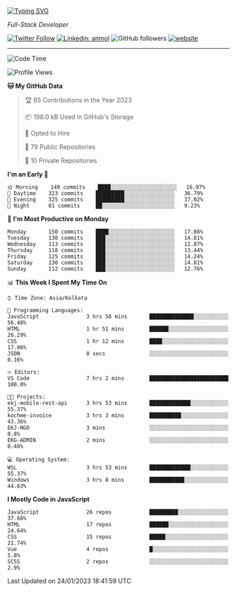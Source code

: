 [![Typing SVG](https://readme-typing-svg.herokuapp.com?lines=HI%2C+I'm+Tonal;I'm+a+Full+Stack+Developer)](https://git.io/typing-svg)

<p><em>Full-Stack Developer</em></p>

[![Twitter Follow](https://img.shields.io/twitter/follow/tonalmathew?style=flat)](https://twitter.com/intent/follow?screen_name=tonalmathew)
[![Linkedin: anmol](https://img.shields.io/badge/tonal-mathew?style=flat-square&logo=Linkedin&logoColor=white&link=https://www.linkedin.com/in/tonal-mathew/)](https://www.linkedin.com/in/tonal-mathew/)
![GitHub followers](https://img.shields.io/github/followers/tonalmathew?label=Follow&style=social)
[![website](https://img.shields.io/badge/Website-46a2f1.svg?&style=flat-square&logo=Google-Chrome&logoColor=white&link=http://tonalmathew.github.io/)](http://tonalmathew.github.io/)

---
<!--START_SECTION:waka-->
![Code Time](http://img.shields.io/badge/Code%20Time-898%20hrs%2041%20mins-blue)

![Profile Views](http://img.shields.io/badge/Profile%20Views-2-blue)

**🐱 My GitHub Data** 

> 🏆 65 Contributions in the Year 2023
 > 
> 📦 198.0 kB Used in GitHub's Storage 
 > 
> 💼 Opted to Hire
 > 
> 📜 79 Public Repositories 
 > 
> 🔑 10 Private Repositories  
 > 
**I'm an Early 🐤** 

```text
🌞 Morning    149 commits    ████░░░░░░░░░░░░░░░░░░░░░   16.97% 
🌆 Daytime    323 commits    █████████░░░░░░░░░░░░░░░░   36.79% 
🌃 Evening    325 commits    █████████░░░░░░░░░░░░░░░░   37.02% 
🌙 Night      81 commits     ██░░░░░░░░░░░░░░░░░░░░░░░   9.23%

```
📅 **I'm Most Productive on Monday** 

```text
Monday       150 commits    ████░░░░░░░░░░░░░░░░░░░░░   17.08% 
Tuesday      130 commits    ███░░░░░░░░░░░░░░░░░░░░░░   14.81% 
Wednesday    113 commits    ███░░░░░░░░░░░░░░░░░░░░░░   12.87% 
Thursday     118 commits    ███░░░░░░░░░░░░░░░░░░░░░░   13.44% 
Friday       125 commits    ███░░░░░░░░░░░░░░░░░░░░░░   14.24% 
Saturday     130 commits    ███░░░░░░░░░░░░░░░░░░░░░░   14.81% 
Sunday       112 commits    ███░░░░░░░░░░░░░░░░░░░░░░   12.76%

```


📊 **This Week I Spent My Time On** 

```text
⌚︎ Time Zone: Asia/Kolkata

💬 Programming Languages: 
JavaScript               3 hrs 58 mins       ██████████████░░░░░░░░░░░   56.48% 
HTML                     1 hr 51 mins        ██████░░░░░░░░░░░░░░░░░░░   26.29% 
CSS                      1 hr 12 mins        ████░░░░░░░░░░░░░░░░░░░░░   17.06% 
JSON                     0 secs              ░░░░░░░░░░░░░░░░░░░░░░░░░   0.16%

🔥 Editors: 
VS Code                  7 hrs 2 mins        █████████████████████████   100.0%

🐱‍💻 Projects: 
ekj-mobile-rest-api      3 hrs 53 mins       █████████████░░░░░░░░░░░░   55.37% 
kochme-invoice           3 hrs 3 mins        ██████████░░░░░░░░░░░░░░░   43.36% 
EKJ-NGO                  3 mins              ░░░░░░░░░░░░░░░░░░░░░░░░░   0.8% 
EKG-ADMIN                2 mins              ░░░░░░░░░░░░░░░░░░░░░░░░░   0.48%

💻 Operating System: 
WSL                      3 hrs 53 mins       █████████████░░░░░░░░░░░░   55.37% 
Windows                  3 hrs 8 mins        ███████████░░░░░░░░░░░░░░   44.63%

```

**I Mostly Code in JavaScript** 

```text
JavaScript               26 repos            █████████░░░░░░░░░░░░░░░░   37.68% 
HTML                     17 repos            ██████░░░░░░░░░░░░░░░░░░░   24.64% 
CSS                      15 repos            █████░░░░░░░░░░░░░░░░░░░░   21.74% 
Vue                      4 repos             █░░░░░░░░░░░░░░░░░░░░░░░░   5.8% 
SCSS                     2 repos             ░░░░░░░░░░░░░░░░░░░░░░░░░   2.9%

```



 Last Updated on 24/01/2023 18:41:59 UTC
<!--END_SECTION:waka-->
